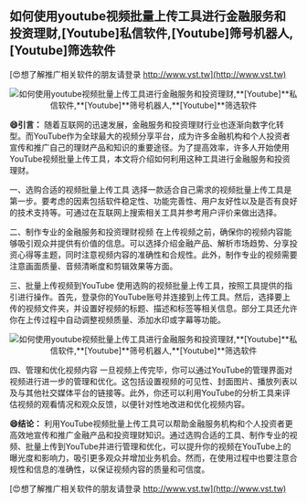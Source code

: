 ## **如何使用youtube视频批量上传工具进行金融服务和投资理财,**[Youtube]**私信软件,**[Youtube]**筛号机器人,**[Youtube]**筛选软件**

[😍想了解推广相关软件的朋友请登录 http://www.vst.tw](http://www.vst.tw)

 <center><img src="https://vst.tw/MP4/tuiguang/png/8.png" alt="如何使用youtube视频批量上传工具进行金融服务和投资理财,**[Youtube]**私信软件,**[Youtube]**筛号机器人,**[Youtube]**筛选软件"></center>

**😄引言：**
随着互联网的迅速发展，金融服务和投资理财行业也逐渐向数字化转型。而YouTube作为全球最大的视频分享平台，成为许多金融机构和个人投资者宣传和推广自己的理财产品和知识的重要途径。为了提高效率，许多人开始使用YouTube视频批量上传工具，本文将介绍如何利用这种工具进行金融服务和投资理财。

一、选购合适的视频批量上传工具
选择一款适合自己需求的视频批量上传工具是第一步。要考虑的因素包括软件稳定性、功能完善性、用户友好性以及是否有良好的技术支持等。可通过在互联网上搜索相关工具并参考用户评价来做出选择。

二、制作专业的金融服务和投资理财视频
在上传视频之前，确保你的视频内容能够吸引观众并提供有价值的信息。可以选择介绍金融产品、解析市场趋势、分享投资心得等主题，同时注意视频内容的准确性和合规性。此外，制作专业的视频需要注意画面质量、音频清晰度和剪辑效果等方面。

三、批量上传视频到YouTube
使用选购的视频批量上传工具，按照工具提供的指引进行操作。首先，登录你的YouTube账号并连接到上传工具。然后，选择要上传的视频文件夹，并设置好视频的标题、描述和标签等相关信息。部分工具还允许你在上传过程中自动调整视频质量、添加水印或字幕等功能。

 <center><img src="https://vst.tw/MP4/tuiguang/png/3.png" alt="如何使用youtube视频批量上传工具进行金融服务和投资理财,**[Youtube]**私信软件,**[Youtube]**筛号机器人,**[Youtube]**筛选软件"></center>

四、管理和优化视频内容
一旦视频上传完毕，你可以通过YouTube的管理界面对视频进行进一步的管理和优化。这包括设置视频的可见性、封面图片、播放列表以及与其他社交媒体平台的链接等。此外，你还可以利用YouTube的分析工具来评估视频的观看情况和观众反馈，以便针对性地改进和优化视频内容。

**😄结论：**
利用YouTube视频批量上传工具可以帮助金融服务机构和个人投资者更高效地宣传和推广金融产品和投资理财知识。通过选购合适的工具、制作专业的视频、批量上传到YouTube并进行管理和优化，可以提升你的视频在YouTube上的曝光度和影响力，吸引更多观众并增加业务机会。然而，在使用过程中也要注意合规性和信息的准确性，以保证视频内容的质量和可信度。

[😍想了解推广相关软件的朋友请登录 http://www.vst.tw](http://www.vst.tw)



